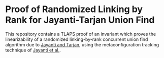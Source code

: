 # Proof of Randomized Linking by Rank for Jayanti-Tarjan Union Find

This repository contains a TLAPS proof of an invariant which proves the linearizability of a randomized linking-by-rank concurrent union find algorithm due to [Jayanti and Tarjan](https://link.springer.com/article/10.1007/s00446-020-00388-x), using the metaconfiguration tracking technique of [Jayanti et al.](https://doi.org/10.1145/3632924).
